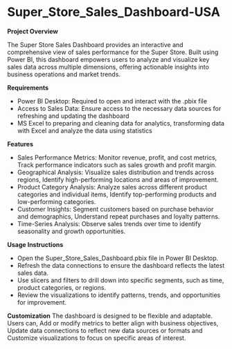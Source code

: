 # Super_Store_Sales_Dashboard-USA

__Project Overview__

The Super Store Sales Dashboard provides an interactive and comprehensive view of sales performance for the Super Store. Built using Power BI, this dashboard empowers users to analyze and visualize key sales data across multiple dimensions, offering actionable insights into business operations and market trends.

__Requirements__
- Power BI Desktop: Required to open and interact with the .pbix file
- Access to Sales Data: Ensure access to the necessary data sources for refreshing and updating the dashboard
- MS Excel to preparing and cleaning data for analytics, transforming data with Excel and analyze the data using statistics

__Features__
- Sales Performance Metrics: Monitor revenue, profit, and cost metrics, Track performance indicators such as sales growth and profit margin.
- Geographical Analysis: Visualize sales distribution and trends across regions, Identify high-performing locations and areas of improvement.
- Product Category Analysis: Analyze sales across different product categories and individual items, Identify top-performing products and low-performing categories.
- Customer Insights: Segment customers based on purchase behavior and demographics, Understand repeat purchases and loyalty patterns.
- Time-Series Analysis: Observe sales trends over time to identify seasonality and growth opportunities.

__Usage Instructions__
- Open the Super_Store_Sales_Dashboard.pbix file in Power BI Desktop.
- Refresh the data connections to ensure the dashboard reflects the latest sales data.
- Use slicers and filters to drill down into specific segments, such as time, product categories, or regions.
- Review the visualizations to identify patterns, trends, and opportunities for improvement.

__Customization__
The dashboard is designed to be flexible and adaptable. Users can, Add or modify metrics to better align with business objectives, Update data connections to reflect new data sources or formats and Customize visualizations to focus on specific areas of interest.
